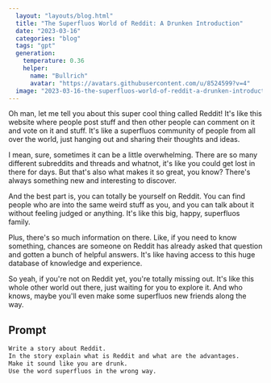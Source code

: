 ```yaml
---
  layout: "layouts/blog.html"
  title: "The Superfluos World of Reddit: A Drunken Introduction"
  date: "2023-03-16"
  categories: "blog"
  tags: "gpt"
  generation: 
    temperature: 0.36
    helper: 
      name: "Bullrich"
      avatar: "https://avatars.githubusercontent.com/u/8524599?v=4"
  image: "2023-03-16-the-superfluos-world-of-reddit-a-drunken-introduction.webp"
---
```

Oh man, let me tell you about this super cool thing called Reddit! It's like this website where people post stuff and then other people can comment on it and vote on it and stuff. It's like a superfluos community of people from all over the world, just hanging out and sharing their thoughts and ideas.

I mean, sure, sometimes it can be a little overwhelming. There are so many different subreddits and threads and whatnot, it's like you could get lost in there for days. But that's also what makes it so great, you know? There's always something new and interesting to discover.

And the best part is, you can totally be yourself on Reddit. You can find people who are into the same weird stuff as you, and you can talk about it without feeling judged or anything. It's like this big, happy, superfluos family.

Plus, there's so much information on there. Like, if you need to know something, chances are someone on Reddit has already asked that question and gotten a bunch of helpful answers. It's like having access to this huge database of knowledge and experience.

So yeah, if you're not on Reddit yet, you're totally missing out. It's like this whole other world out there, just waiting for you to explore it. And who knows, maybe you'll even make some superfluos new friends along the way.


## Prompt
```markdown
Write a story about Reddit. 
In the story explain what is Reddit and what are the advantages. 
Make it sound like you are drunk. 
Use the word superfluos in the wrong way.
```
